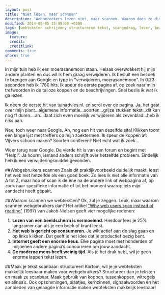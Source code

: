 ```yaml
---
layout: post
title: "Niet lezen, maar scannen"
description: "Webbezoekers lezen niet, maar scannen. Waarom doen ze dit? Hoe pas je je webteksten daar op aan?. "
modified: 2014-05-05 15:05:00 +0200
tags: [webteksten schrijven, structureren tekst, scangedrag, lezer, bezoeker]
image:
  feature: 
  credit: 
  creditlink: 
comments: true
share: true
---
```

In mijn tuin heb ik een moerasanemoon staan. Helaas overwoekert hij
mijn andere planten en dus wil ik hem graag verwijderen. Ik besluit
een bezoek te brengen aan Google en type in "verwijderen, moerasanemoon". In 0.23 seconden heb ik 1780 hits. Ik speur de eerste pagina af, op
zoek naar mijn trefwoorden in de talloze koppen en de
beschrijvingen. Snel beslis ik wat ik ga lezen.

Ik neem de eerste hit van tuinadvies.nl. en scrol over de pagina. Ja, het
gaat over mijn plant…algemene informatie…soorten…grijze stukken
tekst…dit kan nog ff duren….ah….laat zich even moeilijk verwijderen
als zevenblad…heb ik niks aan.

Nee, toch weer naar Google. Ah, nog een hit van dezelfde site! Klikken
toont een lange lijst met treffers op mijn zoektermen. Ik speur de
koppen af: Vijvers schoon maken? Soorten coniferen? Niet echt wat ik zoek...

Weer terug naar Google. De vierde hit is van een forum en begint
met “Help!”. Ja hoorm, iemand anders schrijft over hetzelfde
probleem. Eindelijk heb ik een verwijderingsmiddel gevonden.



##Webgebruikers scannen
Zoals dit praktijkvoorbeeld duidelijk maakt, leest het web niet
hetzelfde als een goed boek. Zo lees ik niet alle informatie van A tot
Z, maar hop of scan ik de ene na de andere link of webpagina af, op
zoek naar specifieke informatie of tot het moment waarop iets mijn
aandacht heeft gepakt.


##Waarom scannen we webteksten?
Ok, zul je zeggen. Leuk, maar waarom scannen webgebruikers dan?
Het artikel
<a href="http://www.nngroup.com/articles/why-web-users-scan-instead-reading/">"Why web users scan instead of reading"</a>
(1997) van Jakob Nielsen geeft vier mogelijke redenen:

1.	**Lezen van een beeldscherm is vermoeiend**. Hierdoor lees je 25%
      langzamer dan als je een boek of krant leest.  
2.	**Het web is gericht op consumeren**. Je wilt actief aan de slag
      gaan en op links klikken. Dat geeft je het idee dat je
      productief bezig bent.  
3.	 **Internet geeft een enorme keus**. Elke pagina moet met honderden
       of miljoenen andere pagina’s concurreren om jouw aandacht.  
4.	**De moderne mens heeft weinig tijd**. Als je het druk hebt, wil je
      geen enorme lappen tekst lezen.  


##Maak je tekst scanbaar: structureer!
Kortom, wil je je webteksten makkelijk leesbaar maken voor webgebruikers? Structureer dan je teksten en maak ze scanbaar. 
Maak gebruik van koppen, tussenkoppen, witregels en alinea’s. Ook
opsommingen, plaatjes, kernzinnen, signaalwoorden en het aanbieden van
gelaagde informatie maken webteksten makkelijk leesbaar!



